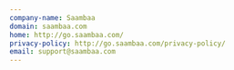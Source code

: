 ```yaml
---
company-name: Saambaa
domain: saambaa.com
home: http://go.saambaa.com/
privacy-policy: http://go.saambaa.com/privacy-policy/
email: support@saambaa.com
---
```




